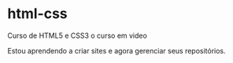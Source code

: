 # html-css
Curso de HTML5 e CSS3 o curso em video

Estou aprendendo a criar sites e agora gerenciar seus repositórios.

